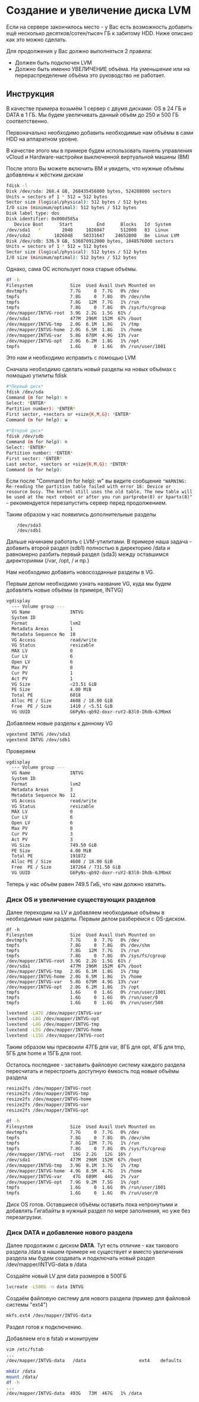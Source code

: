 # Создание и увеличение диска LVM


Если на сервере закончилось место - у Вас есть возможность добавить ещё несколько десятков/сотен/тысяч ГБ к забитому HDD. Ниже описано как это можно сделать.

Для продолжения у Вас должно выполняться 2 правила:
- Должен быть подключен LVM
- Должно быть именно УВЕЛИЧЕНИЕ объёма. На уменьшение или на перераспределение объёма это руководство не работает.

## Инструкция

В качестве примера возьмём 1 сервер с двумя дисками: OS в 24 ГБ и DATA в 1 ГБ. Мы будем увеличивать данный объём до 250 и 500 ГБ соответственно.

Первоначально необходимо добавить необходимые нам объёмы в сами HDD на аппаратном уровне.

В качестве этого мы в примере будем использовать панель управления vCloud и Hardware-настройки выключенной виртуальной машины (ВМ)

После этого Вы можете включить ВМ и увидеть, что нужные объёмы добавлены к жёстким дискам
```bash
fdisk -l
Disk /dev/sda: 268.4 GB, 268435456000 bytes, 524288000 sectors
Units = sectors of 1 * 512 = 512 bytes
Sector size (logical/physical): 512 bytes / 512 bytes
I/O size (minimum/optimal): 512 bytes / 512 bytes
Disk label type: dos
Disk identifier: 0x000d585a
   Device Boot      Start         End      Blocks   Id  System
/dev/sda1   *        2048     1026047      512000   83  Linux
/dev/sda2         1026048    50331647    24652800   8e  Linux LVM
Disk /dev/sdb: 536.9 GB, 536870912000 bytes, 1048576000 sectors
Units = sectors of 1 * 512 = 512 bytes
Sector size (logical/physical): 512 bytes / 512 bytes
I/O size (minimum/optimal): 512 bytes / 512 bytes
```
Однако, сама ОС использует пока старые объёмы.
```bash
df -h
Filesystem              Size  Used Avail Use% Mounted on
devtmpfs                7.7G     0  7.7G   0% /dev
tmpfs                   7.8G     0  7.8G   0% /dev/shm
tmpfs                   7.8G   12M  7.7G   1% /run
tmpfs                   7.8G     0  7.8G   0% /sys/fs/cgroup
/dev/mapper/INTVG-root  3.9G  2.2G  1.5G  61% /
/dev/sda1               477M  296M  152M  67% /boot
/dev/mapper/INTVG-tmp   2.0G  6.1M  1.8G   1% /tmp
/dev/mapper/INTVG-home  2.0G  6.5M  1.8G   1% /home
/dev/mapper/INTVG-var   5.8G  678M  4.9G  13% /var
/dev/mapper/INTVG-opt   2.0G  6.2M  1.8G   1% /opt
tmpfs                   1.6G     0  1.6G   0% /run/user/1001
```
Это нам и необходимо исправить с помощью LVM

Сначала необходимо сделать новый разделы на новых объёмах с помощью утилиты fdisk
```bash
#*Первый диск*
fdisk /dev/sda
Command (m for help): n
Select: *ENTER*
Partition number): *ENTER*
First sector, +sectors or +size{K,M,G}: *ENTER*
Command (m for help): w
 
#*Второй диск*
fdisk /dev/sdb
Command (m for help): n
Select: *ENTER*
Partition number: *ENTER*
First sector: *ENTER*
Last sector, +sectors or +size{K,M,G}: *ENTER*
Command (m for help):
```
Если после "Command (m for help): w" вы видите сообщение ```"WARNING: Re-reading the partition table failed with error 16: Device or resource busy. The kernel still uses the old table. The new table will be used at the next reboot or after you run partprobe(8) or kpartx(8)"``` - рекомендуется перезапустить сервер перед продолжением.

Таким образом у нас появились дополнительные разделы
```
    /dev/sda3
    /dev/sdb1
```

Дальше начинаем работать с LVM-утилитами. В примере наша задача - добавить второй раздел (sdb1) полностью в директорию /data и равномерно разбить первый раздел (sda3) между оставшимся директориями (/var, /opt, / и пр.)

Нам необходимо добавить новосозданные разделы в VG.

Первым делом необходимо узнать название VG, куда мы будем добавлять новые объёмы (в примере, INTVG)
```bash
vgdisplay
  --- Volume group ---
  VG Name               INTVG
  System ID
  Format                lvm2
  Metadata Areas        1
  Metadata Sequence No  10
  VG Access             read/write
  VG Status             resizable
  MAX LV                0
  Cur LV                6
  Open LV               6
  Max PV                0
  Cur PV                1
  Act PV                1
  VG Size               <23.51 GiB
  PE Size               4.00 MiB
  Total PE              6018
  Alloc PE / Size       4608 / 18.00 GiB
  Free  PE / Size       1410 / <5.51 GiB
  VG UUID               G6PyNs-qb92-doxr-ruY2-B3l0-IRdb-6JMbmX
```

Добавляем новые разделы к данному VG
```bash
vgextend INTVG /dev/sda3
vgextend INTVG /dev/sdb1
```
Проверяем
```bash
vgdisplay
  --- Volume group ---
  VG Name               INTVG
  System ID
  Format                lvm2
  Metadata Areas        3
  Metadata Sequence No  12
  VG Access             read/write
  VG Status             resizable
  MAX LV                0
  Cur LV                6
  Open LV               6
  Max PV                0
  Cur PV                3
  Act PV                3
  VG Size               749.50 GiB
  PE Size               4.00 MiB
  Total PE              191872
  Alloc PE / Size       4608 / 18.00 GiB
  Free  PE / Size       187264 / 731.50 GiB
  VG UUID               G6PyNs-qb92-doxr-ruY2-B3l0-IRdb-6JMbmX
```
Теперь у нас объём равен 749.5 ГиБ, что нам должно хватить. 

### Диск OS и увеличение существующих разделов

Далее переходим на LV и добавляем необходимые объёмы в необходимые нам разделы. Первым делом разберёмся с OS-диском.
```
df -h
Filesystem              Size  Used Avail Use% Mounted on
devtmpfs                7.7G     0  7.7G   0% /dev
tmpfs                   7.8G     0  7.8G   0% /dev/shm
tmpfs                   7.8G   12M  7.7G   1% /run
tmpfs                   7.8G     0  7.8G   0% /sys/fs/cgroup
/dev/mapper/INTVG-root  3.9G  2.2G  1.5G  61% /
/dev/sda1               477M  296M  152M  67% /boot
/dev/mapper/INTVG-tmp   2.0G  6.1M  1.8G   1% /tmp
/dev/mapper/INTVG-home  2.0G  6.5M  1.8G   1% /home
/dev/mapper/INTVG-var   5.8G  679M  4.9G  13% /var
/dev/mapper/INTVG-opt   2.0G  6.2M  1.8G   1% /opt
tmpfs                   1.6G     0  1.6G   0% /run/user/1001
tmpfs                   1.6G     0  1.6G   0% /run/user/0
tmpfs                   1.6G     0  1.6G   0% /run/user/500
```

```bash
lvextend -L47G /dev/mapper/INTVG-var
lvextend -L8G /dev/mapper/INTVG-opt
lvextend -L4G /dev/mapper/INTVG-tmp
lvextend -L5G /dev/mapper/INTVG-home
lvextend -L15G /dev/mapper/INTVG-root
```
Таким образом мы присвоили 47ГБ для var, 8ГБ для opt, 4ГБ для tmp, 5ГБ для home и 15ГБ для root.

Осталось последнее - заставить файловую систему каждого раздела пересчитать и перестроить доступную ёмкость под новые объёмы раздела
```bash
resize2fs /dev/mapper/INTVG-root
resize2fs /dev/mapper/INTVG-tmp
resize2fs /dev/mapper/INTVG-home
resize2fs /dev/mapper/INTVG-var
resize2fs /dev/mapper/INTVG-opt
```
```bash
df -h
Filesystem              Size  Used Avail Use% Mounted on
devtmpfs                7.7G     0  7.7G   0% /dev
tmpfs                   7.8G     0  7.8G   0% /dev/shm
tmpfs                   7.8G   12M  7.7G   1% /run
tmpfs                   7.8G     0  7.8G   0% /sys/fs/cgroup
/dev/mapper/INTVG-root   15G  2.2G   12G  16% /
/dev/sda1               477M  296M  152M  67% /boot
/dev/mapper/INTVG-tmp   3.9G  8.1M  3.7G   1% /tmp
/dev/mapper/INTVG-home  4.9G  8.5M  4.7G   1% /home
/dev/mapper/INTVG-var    47G  689M   44G   2% /var
/dev/mapper/INTVG-opt   7.9G  9.2M  7.5G   1% /opt
tmpfs                   1.6G     0  1.6G   0% /run/user/1001
tmpfs                   1.6G     0  1.6G   0% /run/user/0
```
Диск OS готов. Оставшиеся объёмы оставить пока нетронутыми и добавлять Гигабайты в нужный раздел по мере заполнения, но уже без перезагрузки.

### Диск DATA и добавление нового раздела

Далее продолжим с диском **DATA**. Тут есть отличие - как такового раздела /data в нашем примере не существует и вместо увеличения раздела мы будем создавать и подключать новый раздел /dev/mapper/INTVG-data в /data


Создайте новый LV для data размеров в 500ГБ
```bash
lvcreate -L500G -n data INTVG
```
Создаём файловую систему для нового раздела (пример для файловой системы "ext4")
```bash
mkfs.ext4 /dev/mapper/INTVG-data
```
Раздел готов к подключению.

Добавляем его в fstab и монитруем
```bash
vim /etc/fstab
...
/dev/mapper/INTVG-data   /data                    ext4    defaults        1 2
```
```bash
mkdir /data
mount /data/
df -h
...
/dev/mapper/INTVG-data  493G   73M  467G   1% /data
